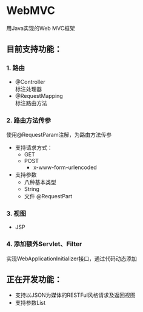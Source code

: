 # WebMVC
用Java实现的Web MVC框架

## 目前支持功能：
### 1. 路由 
- @Controller  
标注处理器
- @RequestMapping  
标注路由方法    

### 2. 路由方法传参 
使用@RequestParam注解，为路由方法传参
- 支持请求方式：
    - GET
    - POST
        - x-www-form-urlencoded
- 支持参数
    - 八种基本类型
    - String
    - 文件 @RequestPart
    
### 3. 视图
- JSP

### 4. 添加额外Servlet、Filter   
实现WebApplicationInitializer接口，通过代码动态添加


## 正在开发功能：
- 支持以JSON为媒体的RESTFul风格请求及返回视图
- 支持参数List

